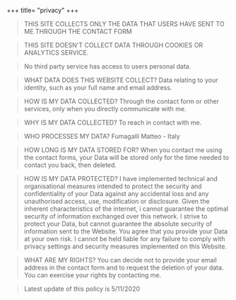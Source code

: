 +++
title= "privacy"
+++
>THIS SITE COLLECTS ONLY THE DATA THAT USERS HAVE SENT TO ME THROUGH THE CONTACT FORM

>THIS SITE DOESN'T COLLECT DATA THROUGH COOKIES OR ANALYTICS SERVICE.

>No third party service has access to users personal data.

>WHAT DATA DOES THIS WEBSITE COLLECT?
>Data relating to your identity, such as your full name and email address.

>HOW IS MY DATA COLLECTED?
>Through the contact form or other services, only when you directly communicate with me.

>WHY IS MY DATA COLLECTED?
>To reach in contact with me.

>WHO PROCESSES MY DATA?
>Fumagalli Matteo - Italy

>HOW LONG IS MY DATA STORED FOR?
>When you contact me using the contact forms, your Data will be stored only for the time needed to contact you back, then deleted.

>HOW IS MY DATA PROTECTED?
>I have implemented technical and organisational measures intended to protect the security and confidentiality of your Data against any accidental loss and any unauthorised access, use, modification or disclosure.
>Given the inherent characteristics of the internet, i cannot guarantee the optimal security of information exchanged over this network.
>I strive to protect your Data, but cannot guarantee the absolute security of information sent to the Website. You agree that you provide your Data at your own risk.
>I cannot be held liable for any failure to comply with privacy settings and security measures implemented on this Website.

>WHAT ARE MY RIGHTS?
>You can decide not to provide your email address in the contact form and to request the deletion of your data.
>You can exercise your rights by contacting me.

>Latest update of this policy is 5/11/2020